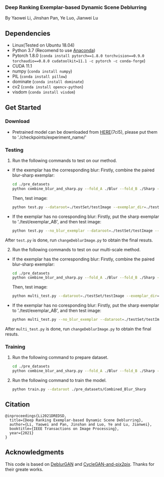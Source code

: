 <!-- TITLE -->
### Deep Ranking Exemplar-based Dynamic Scene Deblurring 
By Yaowei Li, Jinshan Pan, Ye Luo, Jianwei Lu
 
## Dependencies
* Linux(Tested on Ubuntu 18.04) 
* Python 3.7 (Recomend to use [Anaconda](https://www.anaconda.com/products/individual#linux))
* Pytorch 1.8.0 (`conda install pytorch==1.8.0 torchvision==0.9.0 torchaudio==0.8.0 cudatoolkit=11.1 -c pytorch -c conda-forge`)
* CUDA 11.1
* numpy (`conda install numpy`)
* PIL (`conda install pillow`)
* dominate (`conda install dominate`) 
* cv2 (`conda install opencv-python`)
* visdom (`conda install visdom`)

## Get Started

### Download
* Pretrained model can be downloaded from [HERE](https://pan.baidu.com/s/10097ea2xIdQ836b3VAQvjw)(7ci5), please put them to './checkpoints/experiment_name/'

### Testing
1. Run the following commands to test on our method.
 * If the exemplar has the corresponding blur:
    Firstly, combine the paired blur-sharp exemplar:
    ```sh
	cd ./pre_datasets
    python combine_blur_and_sharp.py --fold_A ./Blur --fold_B ./Sharp --fold_AB ../testSet/exemplar_AB
    ```
    Then, test image:
    ```sh
    python test.py --dataroot=./testSet/testImage --exemplar_dir=./testSet/exemplar_AB
    ```
 * If the exemplar has no coresponding blur:
	Firstly, put the sharp exemplar to './test/exemplar_AB', and then test image:
    ```sh
    python test.py --no_blur_exemplar --dataroot=./testSet/testImage --exemplar_dir=./testSet/exemplar_AB
    ```
  After `test.py` is done, run `changeDeblurImage.py` to obtain the final resuts.
  
2. Run the following commands to test on our multi-scale method.
 * If the exemplar has the corresponding blur:
   Firstly, combine the paired blur-sharp exemplar:
   ```sh
   cd ./pre_datasets   
   python combine_blur_and_sharp.py --fold_A ./Blur --fold_B ./Sharp --fold_AB ../testSet/exemplar_AB
   ```
   Then, test image:
   ```sh
   python multi_test.py --dataroot=./testSet/testImage --exemplar_dir=./testSet/exemplar_AB
   ```
 * If the exemplar has no coresponding blur:
	Firstly, put the sharp exemplar to './test/exemplar_AB', and then test image:
   ```sh
   python multi_test.py --no_blur_exemplar --dataroot=./testSet/testImage --exemplar_dir=./testSet/exemplar_AB
   ```
After `multi_test.py` is done, run `changeDeblurImage.py` to obtain the final resuts.

### Training
1. Run the following command to prepare dataset.
   ```sh
   cd ./pre_datasets  
   python combine_blur_and_sharp.py --fold_A ./Blur --fold_B ./Sharp --fold_AB ./Combined_Blur_Sharp
   ```
2. Run the following command to train the model.
   ```sh
   python train.py --dataroot ./pre_datasets/Combined_Blur_Sharp
   ```

## Citation
	@inproceedings{Li2021DREDSD,
      title={Deep Ranking Exemplar-based Dynamic Scene Deblurring},
      author={Li, Yaowei and Pan, Jinshan and Luo, Ye and Lu, Jianwei},
      booktitle={IEEE Transactions on Image Processing},
      year={2021}
    }

## Acknowledgments
This code is based on [DeblurGAN](https://github.com/KupynOrest/DeblurGAN) and [CycleGAN-and-pix2pix](https://github.com/junyanz/pytorch-CycleGAN-and-pix2pix). Thanks for their greate works.


